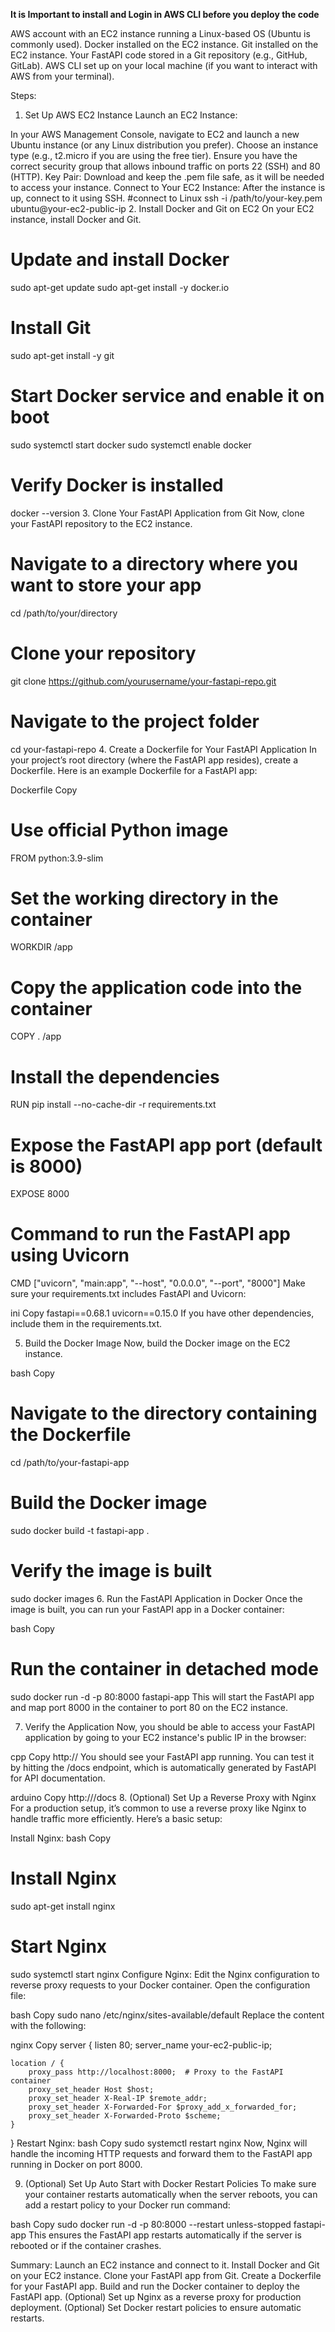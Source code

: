 **It is Important to install and Login in AWS CLI before you deploy the code**

AWS account with an EC2 instance running a Linux-based OS (Ubuntu is commonly used).
Docker installed on the EC2 instance.
Git installed on the EC2 instance.
Your FastAPI code stored in a Git repository (e.g., GitHub, GitLab).
AWS CLI set up on your local machine (if you want to interact with AWS from your terminal).

Steps:
1. Set Up AWS EC2 Instance
Launch an EC2 Instance:

In your AWS Management Console, navigate to EC2 and launch a new Ubuntu instance (or any Linux distribution you prefer).
Choose an instance type (e.g., t2.micro if you are using the free tier).
Ensure you have the correct security group that allows inbound traffic on ports 22 (SSH) and 80 (HTTP).
Key Pair: Download and keep the .pem file safe, as it will be needed to access your instance.
Connect to Your EC2 Instance: After the instance is up, connect to it using SSH.
    #connect to Linux
    ssh -i /path/to/your-key.pem ubuntu@your-ec2-public-ip
2. Install Docker and Git on EC2
On your EC2 instance, install Docker and Git.

# Update and install Docker
sudo apt-get update
sudo apt-get install -y docker.io

# Install Git
sudo apt-get install -y git

# Start Docker service and enable it on boot
sudo systemctl start docker
sudo systemctl enable docker

# Verify Docker is installed
docker --version
3. Clone Your FastAPI Application from Git
Now, clone your FastAPI repository to the EC2 instance.

# Navigate to a directory where you want to store your app
cd /path/to/your/directory

# Clone your repository
git clone https://github.com/yourusername/your-fastapi-repo.git

# Navigate to the project folder
cd your-fastapi-repo
4. Create a Dockerfile for Your FastAPI Application
In your project’s root directory (where the FastAPI app resides), create a Dockerfile. Here is an example Dockerfile for a FastAPI app:

Dockerfile
Copy
# Use official Python image
FROM python:3.9-slim

# Set the working directory in the container
WORKDIR /app

# Copy the application code into the container
COPY . /app

# Install the dependencies
RUN pip install --no-cache-dir -r requirements.txt

# Expose the FastAPI app port (default is 8000)
EXPOSE 8000

# Command to run the FastAPI app using Uvicorn
CMD ["uvicorn", "main:app", "--host", "0.0.0.0", "--port", "8000"]
Make sure your requirements.txt includes FastAPI and Uvicorn:

ini
Copy
fastapi==0.68.1
uvicorn==0.15.0
If you have other dependencies, include them in the requirements.txt.

5. Build the Docker Image
Now, build the Docker image on the EC2 instance.

bash
Copy
# Navigate to the directory containing the Dockerfile
cd /path/to/your-fastapi-app

# Build the Docker image
sudo docker build -t fastapi-app .

# Verify the image is built
sudo docker images
6. Run the FastAPI Application in Docker
Once the image is built, you can run your FastAPI app in a Docker container:

bash
Copy
# Run the container in detached mode
sudo docker run -d -p 80:8000 fastapi-app
This will start the FastAPI app and map port 8000 in the container to port 80 on the EC2 instance.

7. Verify the Application
Now, you should be able to access your FastAPI application by going to your EC2 instance's public IP in the browser:

cpp
Copy
http://<your-ec2-public-ip>
You should see your FastAPI app running. You can test it by hitting the /docs endpoint, which is automatically generated by FastAPI for API documentation.

arduino
Copy
http://<your-ec2-public-ip>/docs
8. (Optional) Set Up a Reverse Proxy with Nginx
For a production setup, it’s common to use a reverse proxy like Nginx to handle traffic more efficiently. Here’s a basic setup:

Install Nginx:
bash
Copy
# Install Nginx
sudo apt-get install nginx

# Start Nginx
sudo systemctl start nginx
Configure Nginx:
Edit the Nginx configuration to reverse proxy requests to your Docker container. Open the configuration file:

bash
Copy
sudo nano /etc/nginx/sites-available/default
Replace the content with the following:

nginx
Copy
server {
    listen 80;
    server_name your-ec2-public-ip;

    location / {
        proxy_pass http://localhost:8000;  # Proxy to the FastAPI container
        proxy_set_header Host $host;
        proxy_set_header X-Real-IP $remote_addr;
        proxy_set_header X-Forwarded-For $proxy_add_x_forwarded_for;
        proxy_set_header X-Forwarded-Proto $scheme;
    }
}
Restart Nginx:
bash
Copy
sudo systemctl restart nginx
Now, Nginx will handle the incoming HTTP requests and forward them to the FastAPI app running in Docker on port 8000.

9. (Optional) Set Up Auto Start with Docker Restart Policies
To make sure your container restarts automatically when the server reboots, you can add a restart policy to your Docker run command:

bash
Copy
sudo docker run -d -p 80:8000 --restart unless-stopped fastapi-app
This ensures the FastAPI app restarts automatically if the server is rebooted or if the container crashes.

Summary:
Launch an EC2 instance and connect to it.
Install Docker and Git on your EC2 instance.
Clone your FastAPI app from Git.
Create a Dockerfile for your FastAPI app.
Build and run the Docker container to deploy the FastAPI app.
(Optional) Set up Nginx as a reverse proxy for production deployment.
(Optional) Set Docker restart policies to ensure automatic restarts.


